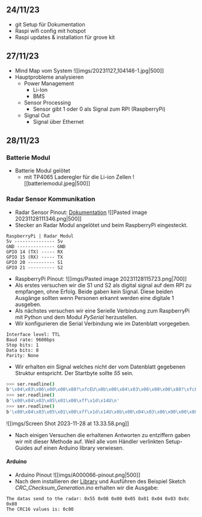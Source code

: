 ## 24/11/23
- git Setup für Dokumentation
- Raspi wifi config mit hotspot
- Raspi updates & installation für grove kit

## 27/11/23
- Mind Map vom System
  ![[imgs/20231127_104146-1.jpg|500]]
- Hauptprobleme analysieren
	- Power Management
		- Li-Ion
		- BMS
	- Sensor Processing
		- Sensor gibt 1 oder 0 als Signal zum RPI (RaspberryPi)
	- Signal Out
		- Signal über Ethernet

## 28/11/23
### Batterie Modul
- Batterie Modul gelötet
	- mit TP4065 Laderegler für die Li-ion Zellen
![[batteriemodul.jpeg|500]]

### Radar Sensor Kommunikation
- Radar Sensor Pinout: [Dokumentation](https://github.com/limengdu/Seeed-Studio-MR24FDB1-Sensor)
![[Pasted image 20231128111346.png|500]]
- Stecker an Radar Modul angelötet und beim RaspberryPi eingesteckt.
```
RaspberryPi | Radar Modul
5v --------------- 5v
GND -------------- GND
GPIO 14 (TX) ----- RX
GPIO 15 (RX) ----- TX
GPIO 20 ---------- S1
GPIO 21 ---------- S2
```
- RaspberryPi Pinout:
![[imgs/Pasted image 20231128115723.png|700]]
- Als erstes versuchen wir die S1 und S2 als digital signal auf dem RPI zu empfangen, ohne Erfolg. Beide gaben kein Signal. Diese beiden Ausgänge sollten wenn Personen erkannt werden eine digitale 1 ausgeben.
- Als nächstes versuchen wir eine Serielle Verbindung zum RaspberryPi mit Python und dem Modul *PySerial* herzustellen.
- Wir konfigurieren die Serial Verbindung wie im Datenblatt vorgegeben.
```
Interface level: TTL 
Baud rate: 9600bps
Stop bits: 1
Data bits: 8
Parity: None
```
- Wir erhalten ein Signal welches nicht der vom Datenblatt gegebenen Struktur entspricht. Der Startbyte sollte *55* sein. 
```bash
>>> ser.readline()
b'\x04\x03\x06\x00\x00\x80?\xfcEU\x0b\x00\x04\x03\x06\x00\x00\x80?\xfcEU\n'
>>> ser.readline()
b'\x00\x04\x03\x05\x01\x00\xff\x1d\x14U\n'
>>> ser.readline()
b'\x00\x04\x03\x05\x01\x00\xff\x1d\x14U\x0b\x00\x04\x03\x06\x00\x00\x80?\xfcEU\n'
```
![[imgs/Screen Shot 2023-11-28 at 13.33.58.png]]
- Nach einigen Versuchen die erhaltenen Antworten zu entziffern gaben wir mit dieser Methode auf. Weil alle vom Händler verlinkten Setup-Guides auf einen Arduino library verwiesen.

#### Arduino
- Arduino Pinout
![[imgs/A000066-pinout.png|500]]
- Nach dem installieren der [Library](https://github.com/limengdu/Seeed-Studio-MR24FDB1-Sensor) und Ausführen des Beispiel Sketch *CRC_Checksum_Generation.ino* erhalten wir die Ausgabe:
```
The datas send to the radar: 0x55 0x08 0x00 0x05 0x01 0x04 0x03 0x0c 0x80 
The CRC16 values is: 0c80
```
